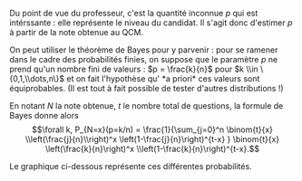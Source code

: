 Du point de vue du professeur, c'est la quantité inconnue $p$ qui est
intérssante : elle représente le niveau du candidat. Il s'agit donc
d'estimer $p$ à partir de la note obtenue au QCM.

On peut utiliser le théorème de Bayes pour y parvenir : pour se ramener
dans le cadre des probabilités finies, on suppose que le paramètre $p$
ne prend qu'un nombre fini de valeurs : $p = \frac{k}{n}$ pour
$k \\in \{0,1,\\dots,n\}$ et on fait l'hypothèse qu' \*a priori\* ces
valeurs sont équiprobables. (Il est tout à fait possible de tester
d'autres distributions !)

En notant $N$ la note obtenue, $t$ le nombre total de questions, la
formule de Bayes donne alors
$$\forall k, P_{N=x}(p=k/n) = \frac{1}{\sum_{j=0}^n \binom{t}{x} \\left(\frac{j}{n}\\right)^x \left(1-\frac{j}{n}\right)^{t-x}   } \binom{t}{x} \left(\frac{k}{n}\right)^x \\left(1-\frac{k}{n}\right)^{t-x}.$$

Le graphique ci-dessous représente ces différentes probabilités.
